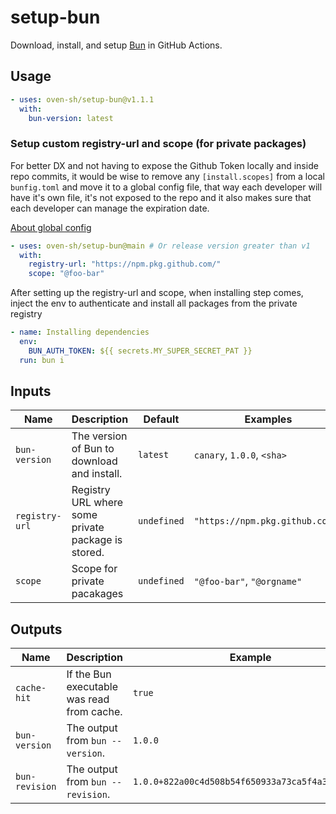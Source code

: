 # setup-bun

Download, install, and setup [Bun](https://bun.sh) in GitHub Actions.

## Usage

```yaml
- uses: oven-sh/setup-bun@v1.1.1
  with:
    bun-version: latest
```

### Setup custom registry-url and scope (for private packages)

For better DX and not having to expose the Github Token locally and inside repo commits, it would be wise to remove any `[install.scopes]` from a local `bunfig.toml` and move it to a global config file, that way each developer will have it's own file, it's not exposed to the repo and it also makes sure that each developer can manage the expiration date.

[About global config](https://bun.sh/docs/runtime/bunfig#global-vs-local)

```yaml
- uses: oven-sh/setup-bun@main # Or release version greater than v1
  with:
    registry-url: "https://npm.pkg.github.com/"
    scope: "@foo-bar"
```

After setting up the registry-url and scope, when installing step comes, inject the env to authenticate and install all packages from the private registry

```yaml
- name: Installing dependencies
  env:
    BUN_AUTH_TOKEN: ${{ secrets.MY_SUPER_SECRET_PAT }}
  run: bun i
```

## Inputs

| Name           | Description                                        | Default     | Examples                        |
| -------------- | -------------------------------------------------- | ----------- | ------------------------------- |
| `bun-version`  | The version of Bun to download and install.        | `latest`    | `canary`, `1.0.0`, `<sha>`      |
| `registry-url` | Registry URL where some private package is stored. | `undefined` | `"https://npm.pkg.github.com/"` |
| `scope`        | Scope for private pacakages                        | `undefined` | `"@foo-bar"`, `"@orgname"`      |

## Outputs

| Name           | Description                                | Example                                          |
| -------------- | ------------------------------------------ | ------------------------------------------------ |
| `cache-hit`    | If the Bun executable was read from cache. | `true`                                           |
| `bun-version`  | The output from `bun --version`.           | `1.0.0`                                          |
| `bun-revision` | The output from `bun --revision`.          | `1.0.0+822a00c4d508b54f650933a73ca5f4a3af9a7983` |
